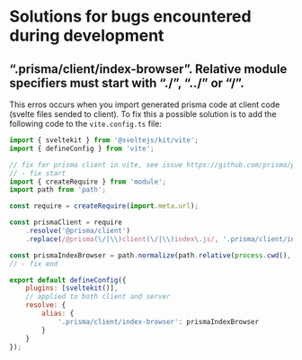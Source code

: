 # Solutions for bugs encountered during development

## “.prisma/client/index-browser”. Relative module specifiers must start with “./”, “../” or “/”.

This erros occurs when you import generated prisma code at client code (svelte files sended to client). To fix this a possible solution is to add the following code to the `vite.config.ts` file:

```js
import { sveltekit } from '@sveltejs/kit/vite';
import { defineConfig } from 'vite';

// fix for prisma client in vite, see issue https://github.com/prisma/prisma/issues/12504
// - fix start
import { createRequire } from 'module';
import path from 'path';

const require = createRequire(import.meta.url);

const prismaClient = require
    .resolve('@prisma/client')
    .replace(/@prisma(\/|\\)client(\/|\\)index\.js/, '.prisma/client/index-browser.js');

const prismaIndexBrowser = path.normalize(path.relative(process.cwd(), prismaClient));
// - fix end

export default defineConfig({
    plugins: [sveltekit()],
    // applied to both client and server
    resolve: {
        alias: {
            '.prisma/client/index-browser': prismaIndexBrowser
        }
    }
});
```
